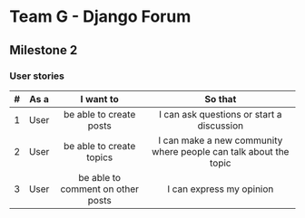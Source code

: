 # Team G - Django Forum

## Milestone 2
### User stories

| #   | As a   | I want to                         | So that                                                          |
|:---:|:------:|:---------------------------------:|:----------------------------------------------------------------:|
| 1   | User   | be able to create posts           | I can ask questions or start a discussion                        |
| 2   | User   | be able to create topics          | I can make a new community where people can talk about the topic |
| 3   | User   | be able to comment on other posts | I can express my opinion                                         |
